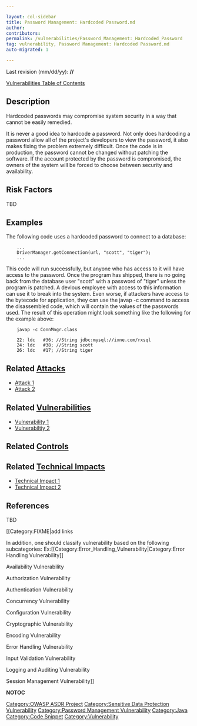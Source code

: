 ```yaml
---

layout: col-sidebar
title: Password Management: Hardcoded Password.md
author: 
contributors: 
permalink: /vulnerabilities/Password_Management:_Hardcoded_Password
tag: vulnerability, Password Management: Hardcoded Password.md
auto-migrated: 1

---
```


Last revision (mm/dd/yy): **//**

[Vulnerabilities Table of Contents](ASDR_TOC_Vulnerabilities "wikilink")

## Description

Hardcoded passwords may compromise system security in a way that cannot
be easily remedied.

It is never a good idea to hardcode a password. Not only does hardcoding
a password allow all of the project's developers to view the password,
it also makes fixing the problem extremely difficult. Once the code is
in production, the password cannot be changed without patching the
software. If the account protected by the password is compromised, the
owners of the system will be forced to choose between security and
availability.

## Risk Factors

TBD

## Examples

The following code uses a hardcoded password to connect to a database:

```
    ...
    DriverManager.getConnection(url, "scott", "tiger");
    ...
```

This code will run successfully, but anyone who has access to it will
have access to the password. Once the program has shipped, there is no
going back from the database user "scott" with a password of "tiger"
unless the program is patched. A devious employee with access to this
information can use it to break into the system. Even worse, if
attackers have access to the bytecode for application, they can use the
javap -c command to access the disassembled code, which will contain the
values of the passwords used. The result of this operation might look
something like the following for the example above:

```
    javap -c ConnMngr.class

    22: ldc   #36; //String jdbc:mysql://ixne.com/rxsql
    24: ldc   #38; //String scott
    26: ldc   #17; //String tiger
```

## Related [Attacks](Attacks "wikilink")

  - [Attack 1](Attack_1 "wikilink")
  - [Attack 2](Attack_2 "wikilink")

## Related [Vulnerabilities](Vulnerabilities "wikilink")

  - [Vulnerability 1](Vulnerability_1 "wikilink")
  - [Vulnerabiltiy 2](Vulnerabiltiy_2 "wikilink")

## Related [Controls](Controls "wikilink")

## Related [Technical Impacts](Technical_Impacts "wikilink")

  - [Technical Impact 1](Technical_Impact_1 "wikilink")
  - [Technical Impact 2](Technical_Impact_2 "wikilink")

## References

TBD

\[\[Category:FIXME|add links

In addition, one should classify vulnerability based on the following
subcategories:
Ex:\[\[Category:Error_Handling_Vulnerability|Category:Error Handling
Vulnerability\]\]

Availability Vulnerability

Authorization Vulnerability

Authentication Vulnerability

Concurrency Vulnerability

Configuration Vulnerability

Cryptographic Vulnerability

Encoding Vulnerability

Error Handling Vulnerability

Input Validation Vulnerability

Logging and Auditing Vulnerability

Session Management Vulnerability\]\]

__NOTOC__

[Category:OWASP ASDR Project](Category:OWASP_ASDR_Project "wikilink")
[Category:Sensitive Data Protection
Vulnerability](Category:Sensitive_Data_Protection_Vulnerability "wikilink")
[Category:Password Management
Vulnerability](Category:Password_Management_Vulnerability "wikilink")
[Category:Java](Category:Java "wikilink") [Category:Code
Snippet](Category:Code_Snippet "wikilink")
[Category:Vulnerability](Category:Vulnerability "wikilink")